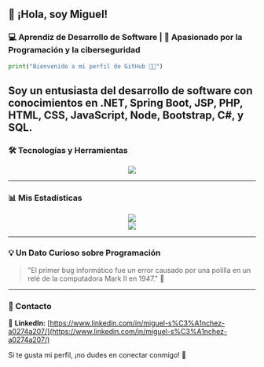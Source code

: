 ## 👋 ¡Hola, soy Miguel!  
### 💻 Aprendiz de Desarrollo de Software | 🚀 Apasionado por la Programación y la ciberseguridad

```python
print("Bienvenido a mi perfil de GitHub 👨‍💻")
```

Soy un entusiasta del desarrollo de software con conocimientos en **.NET, Spring Boot, JSP, PHP, HTML, CSS, JavaScript, Node, Bootstrap, C#, y SQL**.
---

### 🛠️ Tecnologías y Herramientas  
<div align="center">
  <img src="https://skillicons.dev/icons?i=java,spring,php,html,css,js,nodejs,bootstrap,cs,dotnet,sql" />
</div>

---

### 📊 Mis Estadísticas
<div align="center">
  <img src="https://github-readme-stats.vercel.app/api?username=SalomonX&show_icons=true&theme=radical" />
  <br>
  <img src="https://github-readme-streak-stats.herokuapp.com/?user=SalomonX&theme=radical" />
</div>

---

### 💡 Un Dato Curioso sobre Programación
> "El primer bug informático fue un error causado por una polilla en un relé de la computadora Mark II en 1947." 🐛

---

### 📩 Contacto
🔗 **LinkedIn:** [https://www.linkedin.com/in/miguel-s%C3%A1nchez-a0274a207/](https://www.linkedin.com/in/miguel-s%C3%A1nchez-a0274a207/)  


Si te gusta mi perfil, ¡no dudes en conectar conmigo! 🚀
